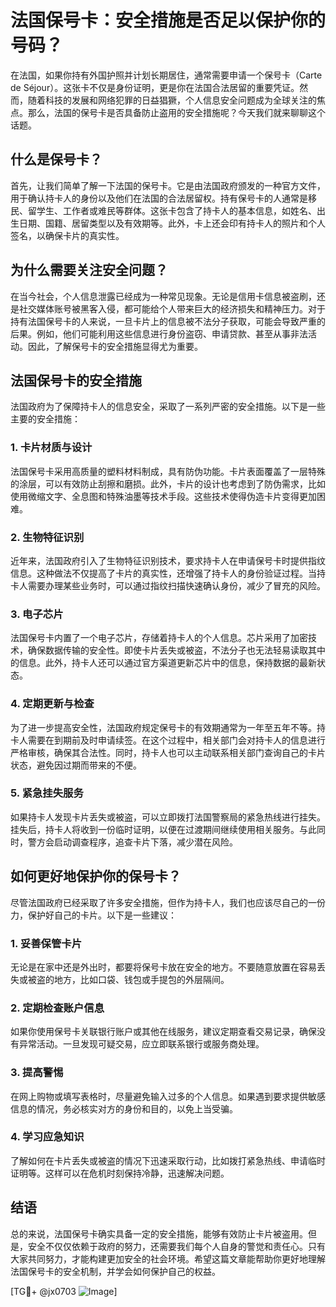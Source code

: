 # 法国保号卡：安全措施是否足以保护你的号码？

在法国，如果你持有外国护照并计划长期居住，通常需要申请一个保号卡（Carte de Séjour）。这张卡不仅是身份证明，更是你在法国合法居留的重要凭证。然而，随着科技的发展和网络犯罪的日益猖獗，个人信息安全问题成为全球关注的焦点。那么，法国的保号卡是否具备防止盗用的安全措施呢？今天我们就来聊聊这个话题。

## 什么是保号卡？

首先，让我们简单了解一下法国的保号卡。它是由法国政府颁发的一种官方文件，用于确认持卡人的身份以及他们在法国的合法居留权。持有保号卡的人通常是移民、留学生、工作者或难民等群体。这张卡包含了持卡人的基本信息，如姓名、出生日期、国籍、居留类型以及有效期等。此外，卡上还会印有持卡人的照片和个人签名，以确保卡片的真实性。

## 为什么需要关注安全问题？

在当今社会，个人信息泄露已经成为一种常见现象。无论是信用卡信息被盗刷，还是社交媒体账号被黑客入侵，都可能给个人带来巨大的经济损失和精神压力。对于持有法国保号卡的人来说，一旦卡片上的信息被不法分子获取，可能会导致严重的后果。例如，他们可能利用这些信息进行身份盗窃、申请贷款、甚至从事非法活动。因此，了解保号卡的安全措施显得尤为重要。

## 法国保号卡的安全措施

法国政府为了保障持卡人的信息安全，采取了一系列严密的安全措施。以下是一些主要的安全措施：

### 1. **卡片材质与设计**
法国保号卡采用高质量的塑料材料制成，具有防伪功能。卡片表面覆盖了一层特殊的涂层，可以有效防止刮擦和磨损。此外，卡片的设计也考虑到了防伪需求，比如使用微缩文字、全息图和特殊油墨等技术手段。这些技术使得伪造卡片变得更加困难。

### 2. **生物特征识别**
近年来，法国政府引入了生物特征识别技术，要求持卡人在申请保号卡时提供指纹信息。这种做法不仅提高了卡片的真实性，还增强了持卡人的身份验证过程。当持卡人需要办理某些业务时，可以通过指纹扫描快速确认身份，减少了冒充的风险。

### 3. **电子芯片**
法国保号卡内置了一个电子芯片，存储着持卡人的个人信息。芯片采用了加密技术，确保数据传输的安全性。即使卡片丢失或被盗，不法分子也无法轻易读取其中的信息。此外，持卡人还可以通过官方渠道更新芯片中的信息，保持数据的最新状态。

### 4. **定期更新与检查**
为了进一步提高安全性，法国政府规定保号卡的有效期通常为一年至五年不等。持卡人需要在到期前及时申请续签。在这个过程中，相关部门会对持卡人的信息进行严格审核，确保其合法性。同时，持卡人也可以主动联系相关部门查询自己的卡片状态，避免因过期而带来的不便。

### 5. **紧急挂失服务**
如果持卡人发现卡片丢失或被盗，可以立即拨打法国警察局的紧急热线进行挂失。挂失后，持卡人将收到一份临时证明，以便在过渡期间继续使用相关服务。与此同时，警方会启动调查程序，追查卡片下落，减少潜在风险。

## 如何更好地保护你的保号卡？

尽管法国政府已经采取了许多安全措施，但作为持卡人，我们也应该尽自己的一份力，保护好自己的卡片。以下是一些建议：

### 1. **妥善保管卡片**
无论是在家中还是外出时，都要将保号卡放在安全的地方。不要随意放置在容易丢失或被盗的地方，比如口袋、钱包或手提包的外层隔间。

### 2. **定期检查账户信息**
如果你使用保号卡关联银行账户或其他在线服务，建议定期查看交易记录，确保没有异常活动。一旦发现可疑交易，应立即联系银行或服务商处理。

### 3. **提高警惕**
在网上购物或填写表格时，尽量避免输入过多的个人信息。如果遇到要求提供敏感信息的情况，务必核实对方的身份和目的，以免上当受骗。

### 4. **学习应急知识**
了解如何在卡片丢失或被盗的情况下迅速采取行动，比如拨打紧急热线、申请临时证明等。这样可以在危机时刻保持冷静，迅速解决问题。

## 结语

总的来说，法国保号卡确实具备一定的安全措施，能够有效防止卡片被盗用。但是，安全不仅仅依赖于政府的努力，还需要我们每个人自身的警觉和责任心。只有大家共同努力，才能构建更加安全的社会环境。希望这篇文章能帮助你更好地理解法国保号卡的安全机制，并学会如何保护自己的权益。

[TG💪+ @jx0703 ![Image](https://github.com/user-attachments/assets/dbca1d08-cadb-493c-b0ec-ad6f7a83f270)]